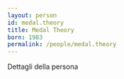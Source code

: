 ```yaml
---
layout: person
id: medal.theory
title: Medal Theory
born: 1983
permalink: /people/medal.theory
---
```


Dettagli della persona 